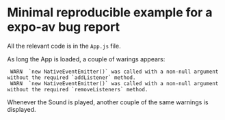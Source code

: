 # Minimal reproducible example for a expo-av bug report

All the relevant code is in the `App.js` file.

As long the App is loaded, a couple of warings appears:

```
 WARN  `new NativeEventEmitter()` was called with a non-null argument without the required `addListener` method.
 WARN  `new NativeEventEmitter()` was called with a non-null argument without the required `removeListeners` method.
```

Whenever the Sound is played, another couple of the same warnings is displayed.
